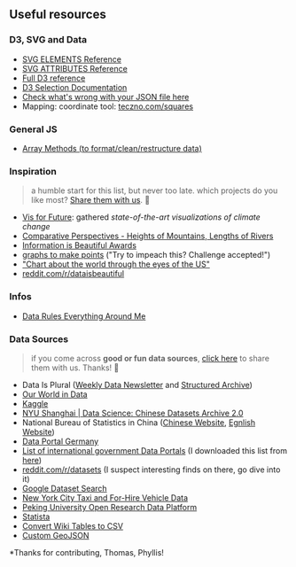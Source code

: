 ## Useful resources


### D3, SVG and Data
- [SVG ELEMENTS Reference](https://developer.mozilla.org/en-US/docs/Web/SVG/Element)
- [SVG ATTRIBUTES Reference](https://developer.mozilla.org/en-US/docs/Web/SVG/Attribute)
- [Full D3 reference](https://github.com/d3/d3/wiki)
- [D3 Selection Documentation](https://github.com/d3/d3-selection)
- [Check what's wrong with your JSON file here](https://jsonlint.com/)
- Mapping: coordinate tool: [teczno.com/squares](http://teczno.com/squares/)

### General JS
- [Array Methods (to format/clean/restructure data)](https://dev.to/thegamefreak720/how-not-to-be-scared-of-js-array-methods-foreach-map-filter-and-reduce-2c13)

### Inspiration
> a humble start for this list, but never too late. which projects do you like most? [Share them with us](https://forms.gle/uQUfHEB1TCVETpZs7). 🍒

- [Vis for Future](https://uclab.fh-potsdam.de/vff/): gathered *state-of-the-art visualizations of climate change*
- [Comparative Perspectives - Heights of Mountains, Lengths of Rivers](http://bibliodyssey.blogspot.com/2008/10/river-deep-mountain-high.html)
- [Information is Beautiful Awards](https://www.informationisbeautifulawards.com/showcase)
- [graphs to make points](https://twitter.com/karim_douieb/status/1181695687005745153) ("Try to impeach this? Challenge accepted!")
- ["Chart about the world through the eyes of the US"](https://pudding.cool/2018/12/countries/)
- [reddit.com/r/dataisbeautiful](https://www.reddit.com/r/dataisbeautiful/)

### Infos

- [Data Rules Everything Around Me](http://dream.netizen.org/)

### Data Sources
> if you come across **good or fun data sources**, [click here](https://forms.gle/66oLcntJBgvC3sQaA) to share them with us. Thanks! 🐙


- Data Is Plural ([Weekly Data Newsletter](https://tinyletter.com/data-is-plural) and [Structured Archive](https://docs.google.com/spreadsheets/d/1wZhPLMCHKJvwOkP4juclhjFgqIY8fQFMemwKL2c64vk/edit#gid=0))
- [Our World in Data](https://ourworldindata.org)
- [Kaggle](https://www.kaggle.com/datasets)
- [NYU Shanghai | Data Science: Chinese Datasets Archive 2.0](https://datascience.shanghai.nyu.edu/datasets)
- National Bureau of Statistics in China ([Chinese Website](http://data.stats.gov.cn/easyquery.htm), [Egnlish Website](http://data.stats.gov.cn/english/))
- [Data Portal Germany](https://www.govdata.de/)
- [List of international government Data Portals](gov-data-portals) (I downloaded this list from [here](https://www.data.gov/open-gov/))
- [reddit.com/r/datasets](https://www.reddit.com/r/datasets/) (I suspect interesting finds on there, go dive into it)
- [Google Dataset Search](https://toolbox.google.com/datasetsearch)
- [New York City Taxi and For-Hire Vehicle Data](https://github.com/toddwschneider/nyc-taxi-data)
- [Peking University Open Research Data Platform](https://opendata.pku.edu.cn/)
- [Statista](https://www.statista.com/)
- [Convert Wiki Tables to CSV](https://wikitable2csv.ggor.de/)
- [Custom GeoJSON](https://geojson-maps.ash.ms/)

\*Thanks for contributing, Thomas, Phyllis!

